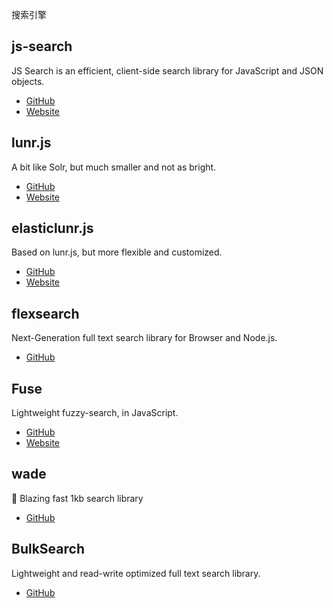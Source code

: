 搜索引擎

## js-search

JS Search is an efficient, client-side search library for JavaScript and JSON objects.

- [GitHub](https://github.com/bvaughn/js-search)
- [Website](http://bvaughn.github.io/js-search/)


## lunr.js

A bit like Solr, but much smaller and not as bright.

- [GitHub](https://github.com/olivernn/lunr.js)
- [Website](https://lunrjs.com/)


## elasticlunr.js

Based on lunr.js, but more flexible and customized.

- [GitHub](https://github.com/weixsong/elasticlunr.js)
- [Website](http://elasticlunr.com)


## flexsearch

Next-Generation full text search library for Browser and Node.js.

- [GitHub](https://github.com/nextapps-de/flexsearch)


## Fuse

Lightweight fuzzy-search, in JavaScript.

- [GitHub](https://github.com/krisk/Fuse)
- [Website](https://fusejs.io/)


## wade

🌊 Blazing fast 1kb search library

- [GitHub](https://github.com/kbrsh/wade)


## BulkSearch

Lightweight and read-write optimized full text search library.

- [GitHub](https://github.com/nextapps-de/bulksearch)

